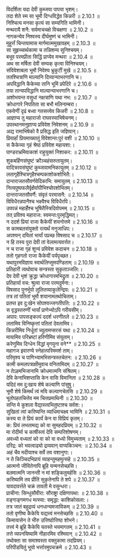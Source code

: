 

  
विदर्शिता यदा देवी कुब्जया पापया भृशम्।  
तदा शेते स्म सा भूमौ दिग्धविद्धेव किन्नरी ॥ 2.10.1 ॥   
निश्चित्य मनसा कृत्यं सा सम्यगिति भामिनी।  
मन्थरायै शनै: सर्वमाचचक्षे विचक्षणा ॥ 2.10.2 ॥   
नागकन्येव निश्वस्य दीर्घमुष्णं च भामिनी।  
मुहूर्त्तं चिन्तयामास मार्गमात्ममुखावहम् ॥ 2.10.3 ॥   
सा सुहृच्चार्थकामा च तन्निशम्य सुनिश्चयम्।  
बभूव परमप्रीता सिद्धिं प्राप्येव मन्थरा ॥ 2.10.4 ॥   
अथ सा मर्षिता देवी सम्यक् कृत्वा विनिश्चयम्।  
संविवेशाबला भूमौ निवेश्य भ्रुकुटीं मुखे ॥ 2.10.5 ॥   
ततश्चित्राणि माल्यानि दिव्यान्याभरणानि च।  
अपविद्धानि कैकेय्या तानि भूमिं प्रपेदिरे ॥ 2.10.6 ॥   
तया तान्यपविद्धानि माल्यान्याभरणानि च।  
अशोभयन्त वसुधां नक्षत्राणि यथा नभ: ॥ 2.10.7 ॥   
क्रोधागारे निपतिता सा बभौ मलिनाम्बरा।  
एकवेणीं दृढं बध्वा गतसत्त्वेव किन्नरी ॥ 2.10.8 ॥   
आज्ञाप्य तु महाराजो राघवस्याभिषेचनम्।  
उपस्थानमनुज्ञाप्य प्रविवेश निवेशनम् ॥ 2.10.9 ॥   
अद्य रामाभिषेको वै प्रसिद्ध इति जज्ञिवान्।  
प्रियार्हां प्रियमाख्यातुं विवेशान्त:पुरं वशी ॥ 2.10.10 ॥   
स कैकेय्या गृहं श्रेष्ठं प्रविवेश महायशा:।  
पाण्डराभ्रमिवाकाशं राहुयुक्तं निशाकर: ॥ 2.10.11 ॥   
शुकबर्हिणसंघुष्टं क्रौञ्चहंसरुतायुतम्।  
वादित्ररवसंघुष्टं कुब्जावामनिकायुतम् ॥ 2.10.12 ॥   
लतागृहैश्चित्रगृहैश्चम्पकाशोकशोभितै:।  
दान्तराजतसौवर्णवेदिकाभि: समायुतम् ॥ 2.10.13 ॥   
नित्यपुष्पफलैर्वृक्षैर्वापीभिश्चोपशोभितम्।  
दान्तराजतसौवर्णै: संवृतं परमासनै: ॥ 2.10.14 ॥   
विविधैरन्नपानैश्च भक्ष्यैश्च विविधैरपि।  
उपपन्नं महार्हैश्च भूषितैस्त्रिदिवोपमम् ॥ 2.10.15 ॥   
तत् प्रविश्य महाराज: स्वमन्त:पुरमृद्धिमत्।  
न ददर्श प्रियां राजा कैकेयीं शयनोत्तमे ॥ 2.10.16 ॥   
स कामबलसंयुक्तो रत्यर्थं मनुजाधिप:।  
अपश्यन् दयितां भार्यां पप्रच्छ विषसाद च ॥ 2.10.17 ॥   
न हि तस्य पुरा देवी तां वेलामत्यवर्त्तत।  
न च राजा गृहं शून्यं प्रविवेश कदाचन ॥ 2.10.18 ॥   
ततो गृहगतो राजा कैकेयीं पर्यपृच्छत।  
यथापुरमविज्ञाय स्वार्थलिप्सुमपण्डिताम् ॥ 2.10.19 ॥   
प्रतिहारी त्वथोवाच सन्त्रस्ता सुकृताञ्जलि:।  
देव देवी भृशं क्रुद्धा क्रोधागारमभिद्रुता ॥ 2.10.20 ॥   
प्रतिहार्या वच: श्रुत्वा राजा परमदुर्मना:।  
विषसाद पुनर्भूयो लुलितव्याकुलेन्द्रिय: ॥ 2.10.21 ॥   
तत्र तां पतितां भूमौ शयानामतथोचिताम्।  
प्रतप्त इव दु:खेन सोपश्यज्जगतीपति: ॥ 2.10.22 ॥   
स वृद्धस्तरुणीं भार्यां प्राणेभ्योऽपि गरीयसीम्।  
अपाप: पापसङ्कल्पं ददर्श धरणीतले ॥ 2.10.23 ॥   
लतामिव विनिष्कृत्तां पतितां देवतामिव।  
किन्नरीमिव निर्धूतां च्युतामप्सरसं यथा ॥ 2.10.24 ॥   
मायामिव परिभ्रष्टां हरिणीमिव संयुताम्।  
करेणुमिव दिग्धेन विद्धां मृगयुना वने** ॥ 2.10.25 ॥   
महागज इवारण्ये स्नेहात्परिममर्श ताम्।  
परिमृश्य च पाणिभ्यामभिसन्त्रस्तचेतन: ॥ 2.10.26 ॥   
कामी कमलपत्राक्षीमुवाच वनितामिदम् ॥ 2.10.27 ॥   
न तेऽहमभिजानामि क्रोधमात्मनि संश्रितम्।  
देवि केनाभिशप्तासि केन वासि विमानिता ॥ 2.10.28 ॥   
यदिदं मम दु:खाय शेषे कल्याणि पांसुषु।  
भूमौ शेषे किमर्थं त्वं मयि कल्याणचेतसि ॥ 2.10.29 ॥   
भूतोपहतचित्तेव मम चित्तप्रमाथिनी ॥ 2.10.30 ॥   
सन्ति मे कुशला वैद्यास्त्वभितुष्टाश्च सर्वश:।  
सुखितां त्वां करिष्यन्ति व्याधिमाचक्ष्व भामिनि ॥ 2.10.31 ॥   
कस्य वा ते प्रियं कार्यं केन वा विप्रियं कृतम्।  
क: प्रियं लभतामद्य को वा सुमहदप्रियम् ॥ 2.10.32 ॥   
मा रोदीर्मा च कार्षीस्त्वं देवि सम्परिशोषणम्।  
अवध्यो वध्यतां को वा को वा वध्यो विमुच्यताम् ॥ 2.10.33 ॥   
दरिद्र: को भवत्वाढ्यो द्रव्यवान् वाप्यकिञ्चन: ॥ 2.10.34 ॥   
अहं चैव मदीयाश्च सर्वे तव वशानुगा:।  
न ते किञ्चिदभिप्रायं व्याहन्तुमहमुत्सहे ॥ 2.10.35 ॥   
आत्मनो जीवितेनापि ब्रूहि यन्मनसेच्छसि।  
बलमात्मनि जानन्ती न मां शङ्कितुमर्हसि ॥ 2.10.36 ॥   
करिष्यामि तव प्रीतिं सुकृतेनापि ते शपे ॥ 2.10.37 ॥   
यावदावर्त्तते चक्रं तावती मे वसुन्धरा।  
प्राचीना: सिन्धुसौवीरा: सौराष्ट्रा दक्षिणापथा: ॥ 2.10.38 ॥   
वङ्गाङ्गमगध मत्स्या: समृद्धा: काशिकोसला:।  
तत्र जातं बहुद्रव्यं धनधान्यमजाविकम् ॥ 2.10.39 ॥   
ततो वृणीष्व कैकेयि यद्यत्त्वं मनसेच्छसि ॥ 2.10.40 ॥   
किमायासेन ते भीरु उत्तिष्ठोत्तिष्ठ शोभने।  
तत्त्वं मे ब्रूहि कैकेयि यतस्ते भयमागतम् ॥ 2.10.41 ॥   
तत्ते व्यपनयिष्यामि नीहारमिव रश्मिवान् ॥ 2.10.42 ॥   
तथोक्ता सा समाश्वस्ता वक्तुकामा तदप्रियम्।  
परिपीडयितुं भूयो भर्त्तारमुपचक्रमे ॥ 2.10.43 ॥   
